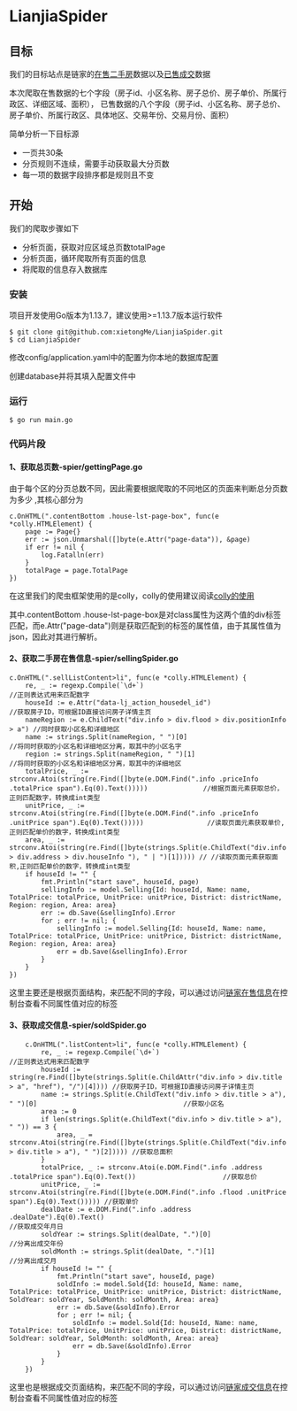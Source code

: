 # LianjiaSpider

## 目标
我们的目标站点是链家的[在售二手房]((https://cs.lianjia.com/ershoufang/))数据以及[已售成交](https://cs.lianjia.com/chengjiao/)数据

本次爬取在售数据的七个字段（房子id、小区名称、房子总价、房子单价、所属行政区、详细区域、面积），
已售数据的八个字段（房子id、小区名称、房子总价、房子单价、所属行政区、具体地区、交易年份、交易月份、面积）

简单分析一下目标源
- 一页共30条
- 分页规则不连续，需要手动获取最大分页数
- 每一项的数据字段排序都是规则且不变


## 开始
我们的爬取步骤如下
- 分析页面，获取对应区域总页数totalPage
- 分析页面，循环爬取所有页面的信息
- 将爬取的信息存入数据库

### 安装
项目开发使用Go版本为1.13.7，建议使用>=1.13.7版本运行软件
```
$ git clone git@github.com:xietongMe/LianjiaSpider.git
$ cd LianjiaSpider
```
修改config/application.yaml中的配置为你本地的数据库配置

创建database并将其填入配置文件中
### 运行
```
$ go run main.go
```

### 代码片段
#### 1、获取总页数-spier/gettingPage.go
由于每个区的分页总数不同，因此需要根据爬取的不同地区的页面来判断总分页数为多少
,其核心部分为
```//获取class属性为contentBottom的div标签下的class属性为house-lst-page-box的div标签
c.OnHTML(".contentBottom .house-lst-page-box", func(e *colly.HTMLElement) {
	page := Page{}
	err := json.Unmarshal([]byte(e.Attr("page-data")), &page) 
	if err != nil {
		log.Fatalln(err)
	}
	totalPage = page.TotalPage
})
```
在这里我们的爬虫框架使用的是colly，colly的使用建议阅读[colly的使用](https://juejin.im/post/5d2fb6845188252a7b1d8a32)

其中.contentBottom .house-lst-page-box是对class属性为这两个值的div标签匹配，而e.Attr("page-data")则是获取匹配到的标签的属性值，由于其属性值为json，因此对其进行解析。

#### 2、获取二手房在售信息-spier/sellingSpider.go
```
c.OnHTML(".sellListContent>li", func(e *colly.HTMLElement) {
	re, _ := regexp.Compile(`\d+`)                                           //正则表达式用来匹配数字
	houseId := e.Attr("data-lj_action_housedel_id")                          //获取房子ID，可根据ID直接访问房子详情主页
	nameRegion := e.ChildText("div.info > div.flood > div.positionInfo > a") //同时获取小区名和详细地区
	name := strings.Split(nameRegion, " ")[0]                                //将同时获取的小区名和详细地区分离，取其中的小区名字
	region := strings.Split(nameRegion, " ")[1]                              //将同时获取的小区名和详细地区分离，取其中的详细地区
	totalPrice, _ := strconv.Atoi(string(re.Find([]byte(e.DOM.Find(".info .priceInfo .totalPrice span").Eq(0).Text()))))              //根据页面元素获取总价，正则匹配数字，转换成int类型
	unitPrice, _ := strconv.Atoi(string(re.Find([]byte(e.DOM.Find(".info .priceInfo .unitPrice span").Eq(0).Text()))))                //读取页面元素获取单价,正则匹配单价的数字，转换成int类型
	area, _ := strconv.Atoi(string(re.Find([]byte(strings.Split(e.ChildText("div.info > div.address > div.houseInfo "), " | ")[1])))) // //读取页面元素获取面积,正则匹配单价的数字，转换成int类型
	if houseId != "" {
		fmt.Println("start save", houseId, page)
		sellingInfo := model.Selling{Id: houseId, Name: name, TotalPrice: totalPrice, UnitPrice: unitPrice, District: districtName, Region: region, Area: area}
		err := db.Save(&sellingInfo).Error
		for ; err != nil; {
			sellingInfo := model.Selling{Id: houseId, Name: name, TotalPrice: totalPrice, UnitPrice: unitPrice, District: districtName, Region: region, Area: area}
			err = db.Save(&sellingInfo).Error
		}
	}
})
```
这里主要还是根据页面结构，来匹配不同的字段，可以通过访问[链家在售信息](https://cs.lianjia.com/ershoufang/)在控制台查看不同属性值对应的标签

#### 3、获取成交信息-spier/soldSpider.go
```
	c.OnHTML(".listContent>li", func(e *colly.HTMLElement) {
		re, _ := regexp.Compile(`\d+`)                                                                             //正则表达式用来匹配数字
		houseId := string(re.Find([]byte(strings.Split(e.ChildAttr("div.info > div.title > a", "href"), "/")[4]))) //获取房子ID，可根据ID直接访问房子详情主页
		name := strings.Split(e.ChildText("div.info > div.title > a"), " ")[0]                                     //获取小区名
		area := 0
		if len(strings.Split(e.ChildText("div.info > div.title > a"), " ")) == 3 {
			area, _ = strconv.Atoi(string(re.Find([]byte(strings.Split(e.ChildText("div.info > div.title > a"), " ")[2])))) //获取总面积
		}
		totalPrice, _ := strconv.Atoi(e.DOM.Find(".info .address .totalPrice span").Eq(0).Text())                      //获取总价
		unitPrice, _ := strconv.Atoi(string(re.Find([]byte(e.DOM.Find(".info .flood .unitPrice span").Eq(0).Text())))) //获取单价
		dealDate := e.DOM.Find(".info .address .dealDate").Eq(0).Text()                                                //获取成交年月日
		soldYear := strings.Split(dealDate, ".")[0]                                                                    //分离出成交年份
		soldMonth := strings.Split(dealDate, ".")[1]                                                                   //分离出成交月
		if houseId != "" {
			fmt.Println("start save", houseId, page)
			soldInfo := model.Sold{Id: houseId, Name: name, TotalPrice: totalPrice, UnitPrice: unitPrice, District: districtName, SoldYear: soldYear, SoldMonth: soldMonth, Area: area}
			err := db.Save(&soldInfo).Error
			for ; err != nil; {
				soldInfo := model.Sold{Id: houseId, Name: name, TotalPrice: totalPrice, UnitPrice: unitPrice, District: districtName, SoldYear: soldYear, SoldMonth: soldMonth, Area: area}
				err = db.Save(&soldInfo).Error
			}
		}
	})
```
这里也是根据成交页面结构，来匹配不同的字段，可以通过访问[链家成交信息](https://cs.lianjia.com/chengjiao/)在控制台查看不同属性值对应的标签